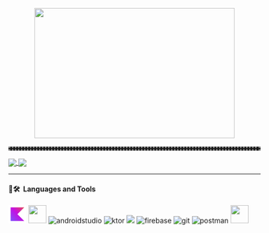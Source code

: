 <p align="center">
  <img src="https://media1.tenor.com/m/qDDfXw8qXfcAAAAC/za-warudo.gif" height="260" width="400" style="margin-top=10px;">
</p>
<hr style="color: grey; height: 2px; border-style: dotted; margin-top=10px; margin-bottom=10px">
  <a href="https://github.com/lynx10113/github-readme-stats">
  <img height=200 align="center" src="https://github-readme-stats.vercel.app/api?username=lynx10113&show_icons=true&theme=transparent&rank_icon=github" />
</a>
<a href="https://github.com/lynx10113/convoychat">
  <img height=200 align="center" src="https://github-readme-stats.vercel.app/api/top-langs?username=lynx10113&layout=donut&langs_count=8&card_width=300&theme=transparent" />
</a>


---


<h4> 🚀🛠 &nbsp;Languages and Tools</h4>
<p align="left">
<img src="https://raw.githubusercontent.com/devicons/devicon/master/icons/kotlin/kotlin-original.svg" width="36" />
<img src="https://lp.jetbrains.com/static/2021/03/23/155113-0.15265793.png" width="36" height="36"/>
<img src="https://logo.svgcdn.com/d/jetpackcompose-original.png" alt="androidstudio" width="36" height="36"/>
<img src="https://resources.jetbrains.com/storage/products/company/brand/logos/Ktor_icon.png" alt="ktor" width="36" height="36"/>
<img src="https://cdn.worldvectorlogo.com/logos/spring-boot-1.svg" width="36" />
<img src="https://cdn.jsdelivr.net/gh/devicons/devicon/icons/firebase/firebase-plain.svg" alt="firebase" width="40" height="40"/>
<img src="https://cdn.jsdelivr.net/gh/devicons/devicon/icons/git/git-original.svg" alt="git" width="36" height="36"/>
<img src="https://www.vectorlogo.zone/logos/getpostman/getpostman-icon.svg" alt="postman" width="36" height="36"/>
<img src="https://cdn.iconscout.com/icon/free/png-512/free-sourcetree-3521724-2945168.png?f=webp&w=512" width="36" height="36"/> 
</p>


